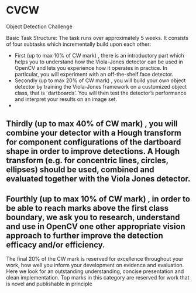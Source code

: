 # CVCW
Object Detection Challenge

Basic Task Structure:
 The task runs over approximately 5 weeks. It 
consists of four subtasks which incrementally build upon each other:  
- First
 (up to max 10% of CW mark)
, there is an introductory part 
which helps you to understand how the Viola-Jones detector can be 
used in OpenCV and lets you experience how it operates in practice. 
In particular, you will experiment with an off-the-shelf face detector. 
- Secondly
 (up to max 20% of CW mark)
, you will build your own 
object  detector  by  training  the  Viola-Jones  framework  on  a 
customized object class, that is `dartboards’. You will then test the 
detector’s performance and interpret your results on an image set. 
- 
Thirdly
 (up to max 40% of CW mark)
, you will combine your 
detector with a Hough transform for component configurations of 
the  dartboard  shape  in  order  to  improve  detections.  A  Hough 
transform (e.g. for concentric lines, circles, ellipses) should be used, 
combined and evaluated together with the Viola Jones detector. 
- 
Fourthly
 (up to max 10% of CW mark)
, in order to be able to reach 
marks  above  the  first  class  boundary,  we  ask you  to  research, 
understand  and  use  in  OpenCV  one  other  appropriate  vision 
approach  to  further  improve  the  detection  efficacy  and/or 
efficiency. 
-
The final 20% of the CW mark
 is reserved for excellence throughout 
your work, how well you inform your development on evidence and 
evaluation. Here we look for an outstanding understanding, concise 
presentation and clean implementation. Top marks in this category 
are reserved for work that is novel and publishable in principle
